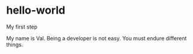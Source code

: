 # hello-world
My first step

My name is Val. Being a developer is not easy. You must endure different things.
